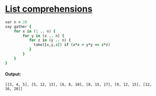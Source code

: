 [1]: https://rosettacode.org/wiki/List_comprehensions

# [List comprehensions][1]

```ruby
var n = 20
say gather {
    for x in (1 .. n) {
        for y in (x .. n) {
           for z in (y .. n) {
             take([x,y,z]) if (x*x + y*y == z*z)
           }
        }
    }
}
```

#### Output:
```
[[3, 4, 5], [5, 12, 13], [6, 8, 10], [8, 15, 17], [9, 12, 15], [12, 16, 20]]
```
